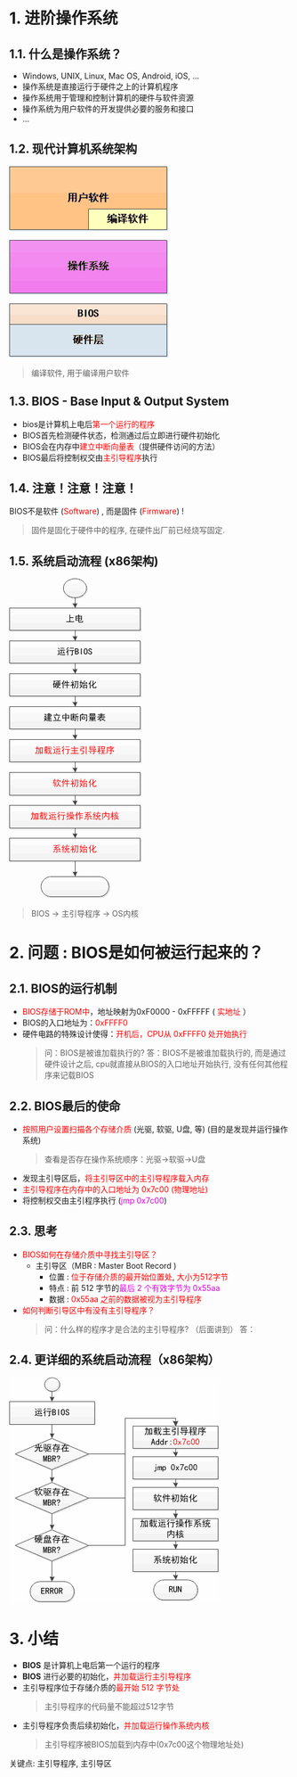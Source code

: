 # 1. 进阶操作系统

## 1.1. 什么是操作系统？
- Windows, UNIX, Linux, Mac OS, Android, iOS, ...
- 操作系统是直接运行于硬件之上的计算机程序
- 操作系统用于管理和控制计算机的硬件与软件资源
- 操作系统为用户软件的开发提供必要的服务和接口
- ...

## 1.2. 现代计算机系统架构
![](vx_images/001_1.png)
> 编译软件, 用于编译用户软件

## 1.3. BIOS - Base Input & Output System
- bios是计算机上电后<font color=red>第一个运行的程序</font>
- BIOS首先检测硬件状态，检测通过后立即进行硬件初始化
- BIOS会在内存中<font color=red>建立中断向量表</font>（提供硬件访问的方法）
- BIOS最后将控制权交由<font color=red>主引导程序</font>执行

## 1.4. 注意！注意！注意！
BIOS不是软件 (<font color=red>Software</font>) , 而是固件 (<font color=red>Firmware</font>)  !
> 固件是固化于硬件中的程序, 在硬件出厂前已经烧写固定.

## 1.5. 系统启动流程 (x86架构)
![](vx_images/001_2.png)
> BIOS -> 主引导程序 -> OS内核

# 2. 问题 : BIOS是如何被运行起来的？
## 2.1. BIOS的运行机制
- <font color=red>BIOS存储于ROM中</font>，地址映射为0xF0000 - 0xFFFFF ( <font color=red>实地址</font> ）
- BIOS的入口地址为：<font color=red>0xFFFF0</font>
- 硬件电路的特殊设计使得：<font color=red>开机后，CPU从 0xFFFF0 处开始执行</font>
    > 问：BIOS是被谁加载执行的?
    > 答：BIOS不是被谁加载执行的, 而是通过硬件设计之后, cpu就直接从BIOS的入口地址开始执行, 没有任何其他程序来记载BIOS

## 2.2. BIOS最后的使命
- <font color=red>按照用户设置扫描各个存储介质</font> (光驱, 软驱, U盘, 等) (目的是发现并运行操作系统)
    > 查看是否存在操作系统顺序：光驱->软驱->U盘
- 发现主引导区后，<font color=red>将主引导区中的主引导程序载入内存</font>
- <font color=red>主引导程序在内存中的入口地址为 0x7c00 (物理地址)</font>
- 将控制权交由主引程序执行 (<font color=#d0d>jmp 0x7c00</font>)

## 2.3. 思考
- <font color=red>BIOS如何在存储介质中寻找主引导区？</font>
    - 主引导区（MBR : Master Boot Record )
        - 位置 : <font color=red>位于存储介质的最开始位置处</font>, <font color=red>大小为512字节</font>
        - 特点 : 前 512 字节的<font color=#d0d>最后 2 个有效字节为 0x55aa</font>
        - 数据 : <font color=red>0x55aa 之前的数据被视为主引导程序</font>
- <font color=red>如何判断引导区中有没有主引导程序？</font>
    > 问：什么样的程序才是合法的主引导程序? （后面讲到）
    > 答：

## 2.4. 更详细的系统启动流程（x86架构）
![](vx_images/001_3.png)

# 3. 小结
- **BIOS** 是计算机上电后第一个运行的程序
- **BIOS** 进行必要的初始化，<font color=red>并加载运行主引导程序</font>
- 主引导程序位于存储介质的<font color=red>最开始 512 字节处</font>
    > 主引导程序的代码量不能超过512字节
- 主引导程序负责后续初始化，<font color=red>并加载运行操作系统内核</font>
    > 主引导程序被BIOS加载到内存中(0x7c00这个物理地址处)

关键点: 主引导程序, 主引导区